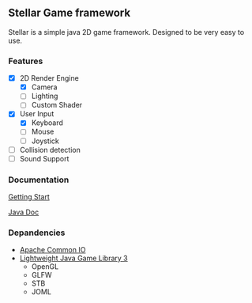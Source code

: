 ## Stellar Game framework

Stellar is a simple java 2D game framework. 
Designed to be very easy to use.

### Features

- [x] 2D Render Engine
    - [x] Camera
    - [ ] Lighting
    - [ ] Custom Shader
- [x] User Input
    - [x] Keyboard
    - [ ] Mouse
    - [ ] Joystick
- [ ] Collision detection
- [ ] Sound Support

### Documentation
[Getting Start](https://git.chifumi.net/delta047/stellar/wiki/Getting-Start)

[Java Doc]()

### Depandencies
- [Apache Common IO](http://commons.apache.org/proper/commons-io/)
- [Lightweight Java Game Library 3](https://www.lwjgl.org/customize)
    - OpenGL
    - GLFW
    - STB
    - JOML
